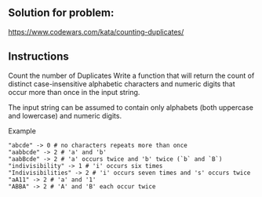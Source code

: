 ## Solution for problem:

https://www.codewars.com/kata/counting-duplicates/

## Instructions

Count the number of Duplicates
Write a function that will return the count of 
distinct case-insensitive alphabetic characters 
and numeric digits that occur more than once in the input string. 

The input string can be assumed to contain only alphabets 
(both uppercase and lowercase) and numeric digits.

Example
```
"abcde" -> 0 # no characters repeats more than once
"aabbcde" -> 2 # 'a' and 'b'
"aabBcde" -> 2 # 'a' occurs twice and 'b' twice (`b` and `B`)
"indivisibility" -> 1 # 'i' occurs six times
"Indivisibilities" -> 2 # 'i' occurs seven times and 's' occurs twice
"aA11" -> 2 # 'a' and '1'
"ABBA" -> 2 # 'A' and 'B' each occur twice
```